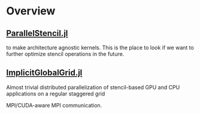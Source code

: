# Overview


## [ParallelStencil.jl](https://github.com/omlins/ParallelStencil.jl)

to make architecture agnostic kernels. This is the place to look if we want to further optimize stencil operations in the future.



## [ImplicitGlobalGrid.jl](https://github.com/eth-cscs/ImplicitGlobalGrid.jl) 

Almost trivial distributed parallelization of stencil-based GPU and CPU applications on a regular staggered grid


MPI/CUDA-aware MPI communication.